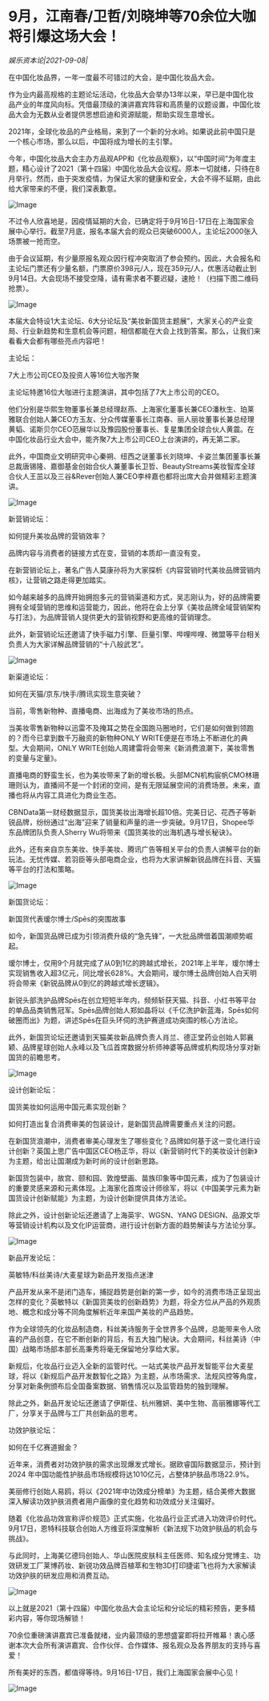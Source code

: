 # 9月，江南春/卫哲/刘晓坤等70余位大咖将引爆这场大会！

*娱乐资本论|2021-09-08|*

在中国化妆品界，一年一度最不可错过的大会，是中国化妆品大会。

作为业内最高规格的主题论坛活动，化妆品大会举办13年以来，早已是中国化妆品产业的年度风向标。凭借最顶级的演讲嘉宾阵容和高质量的议题设置，中国化妆品大会为无数从业者提供思想启迪和资源赋能，帮助实现生意增长。

2021年，全球化妆品的产业格局，来到了一个新的分水岭。如果说此前中国只是一个核心市场，那么以后，中国将成为增长的主引擎。

今年，中国化妆品大会主办方品观APP和《化妆品观察》，以“中国时间”为年度主题，精心设计了2021（第十四届）中国化妆品大会议程。原本一切就绪，只待在8月举行。然而，由于突发疫情，为保证大家的健康和安全，大会不得不延期，由此给大家带来的不便，我们深表歉意。

![Image](http://static.ylzbl.com/uploads/ueditor/php/upload/image/20210908/1631075158615734.jpeg)

不过令人欣喜地是，因疫情延期的大会，已确定将于9月16日-17日在上海国家会展中心举行。截至7月底，报名本届大会的观众已突破6000人，主论坛2000张入场票被一抢而空。

由于会议延期，有少量原报名观众因行程冲突取消了参会预约。因此，大会报名和主论坛门票还有少量名额，门票原价398元/人，现在359元/人，优惠活动截止到9月14日。大会现场不接受空降，请有需求者不要迟疑，速抢！（扫描下图二维码抢票）。

![Image](http://static.ylzbl.com/uploads/ueditor/php/upload/image/20210908/1631075169454634.jpeg)

本届大会特设1大主论坛、6大分论坛及“美妆新国货主题展”，大家关心的产业变局、行业新趋势和生意机会等问题，相信都能在大会上找到答案。那么，让我们来看看大会都有哪些亮点内容吧！

主论坛：

7大上市公司CEO及投资人等16位大咖齐聚

主论坛特邀16位大咖进行主题演讲，其中包括了7大上市公司的CEO。

他们分别是华熙生物董事长兼总经理赵燕、上海家化董事长兼CEO潘秋生、珀莱雅联合创始人兼CEO方玉友、分众传媒董事长江南春、丽人丽妆董事长兼总经理黄韬、诺斯贝尔CEO范展华以及豫园股份董事长、复星集团全球合伙人黄震。在中国化妆品行业大会中，能齐聚7大上市公司CEO上台演讲的，再无第二家。

此外，中国商业文明研究中心秦朔、纽西之谜董事长刘晓坤、卡姿兰集团董事长兼总裁唐锡隆、嘉御基金创始合伙人兼董事长卫哲、BeautyStreams美妆智库全球合伙人王茁以及三谷&Rever创始人兼CEO李梓嘉也都将出席大会并做精彩主题演讲。

![Image](http://static.ylzbl.com/uploads/ueditor/php/upload/image/20210908/1631075175222215.jpeg)

新营销论坛：

如何提升美妆品牌的营销效率？

品牌内容与消费者的链接方式在变，营销的本质却一直没有变。

在新营销论坛上，著名广告人莫康孙将为大家探析《内容营销时代美妆品牌营销内核》，让营销之路走得更加踏实。

如今越来越多的品牌开始拥抱多元的营销渠道和方式，吴志刚认为，好的品牌需要拥有全域营销的思维和运营能力，因此，他将在会上分享《美妆品牌全域营销架构与打法》，为品牌营销人提供更大的营销视野和更高维的营销理念。

此外，新营销论坛还邀请了快手磁力引擎、巨量引擎、哔哩哔哩、微盟等平台相关负责人为大家详解品牌营销的“十八般武艺”。

![Image](http://static.ylzbl.com/uploads/ueditor/php/upload/image/20210908/1631075190564203.jpeg)

新渠道论坛：

如何在天猫/京东/快手/腾讯实现生意突破？

当前，零售新物种、直播电商、出海成为了美妆市场的热点。

当美妆零售新物种以迅雷不及掩耳之势在全国跑马圈地时，它们是如何做到领跑的？而今已拿到数千万融资的新物种ONLY WRITE便是在市场上不断进化的典型。大会期间，ONLY WRITE创始人周建雷将会带来《新消费浪潮下，美妆零售的变量与定量》。

直播电商的野蛮生长，也为美妆带来了新的增长极。头部MCN机构宸帆CMO林珊珊则认为，直播间不是一个封闭的空间，是有无限延展空间的消费场景。未来，直播也将从内容工具进化为商业生态。

CBNData第一财经数据显示，国货美妆出海增长超10倍。完美日记、花西子等新锐品牌，纷纷通过“出海”迎来了销量和声量的进一步突破。9月17日，Shopee华东品牌团队负责人Sherry Wu将带来《国货美妆的出海机遇与增长秘诀》。

此外，还有来自京东美妆、快手美妆、腾讯广告等相关平台的负责人讲解平台的新玩法。无忧传媒、若羽臣等头部电商企业，也将为大家讲解新锐品牌在抖音、天猫等平台的打法和策略。

![Image](http://static.ylzbl.com/uploads/ueditor/php/upload/image/20210908/1631075202171255.jpeg)

新国货论坛：

新国货代表瑷尔博士/Spēs的突围故事

如今，新国货品牌已成为引领消费升级的“急先锋”，一大批品牌借着国潮顺势崛起。

瑷尔博士，仅用9个月就完成了从0到1亿的跨越式增长，2021年上半年，瑷尔博士实现销售收入超3亿元，同比增长628%。大会期间，瑷尔博士品牌创始人白天明将会带来《新锐品牌从0到亿的跨越式增长逻辑》。

新锐头部洗护品牌Spēs在创立短短半年内，频频斩获天猫、抖音、小红书等平台的单品品类销售冠军。Spēs品牌创始人郑如晶将以《千亿洗护新蓝海，Spēs如何破圈而出》为题，讲述Spēs在巨头环伺的洗护赛道成功突围的核心方法论。

此外，新国货论坛还邀请到天猫美妆新品牌负责人肖兰、德正堂药业创始人郭襄颖、品牌星球创始人永峰以及飞瓜首席数据分析师神婆等品牌或机构现场分享对新国货的前瞻思考。

![Image](http://static.ylzbl.com/uploads/ueditor/php/upload/image/20210908/1631075212502614.jpeg)

设计创新论坛：

国货美妆如何运用中国元素实现创新？

如何打造出复合消费审美的包装设计，是新国货品牌需要重点关注的问题。

在新国货浪潮中，消费者审美心理发生了哪些变化？品牌如何基于这一变化进行设计创新？英国上思广告中国区CEO杨正华，将以《新营销时代下的美妆设计创新》为主题，给出让国潮成为新时尚的设计创新思路。

新国货包装中，故宫、颐和园、敦煌壁画、苗族印象等中国元素，成为了包装设计的重要灵感来源和元素体现。上海家化首席设计师徐军，将以《中国美学元素为新国货设计创新赋能》为主题，为设计创新提供具体方法论。

除此之外，设计创新论坛还邀请了上海英宇、WGSN、YANG DESIGN、品源文华等营销设计机构以及文化IP运营商，进行设计创新方面的趋势解读与方法论分享。

![Image](http://static.ylzbl.com/uploads/ueditor/php/upload/image/20210908/1631075276553220.jpeg)

新品开发论坛：

英敏特/科丝美诗/大麦星球为新品开发指点迷津

产品开发从来不是闭门造车，捕捉趋势是创新的第一步，如今的消费市场正呈现出怎样的变化？英敏特以《新国货美妆的创新趋势》为题，将全方位从产品的外观质地、概念和成分等不同角度解析近年来国产美妆的产品趋势。

作为全球领先的化妆品制造商，科丝美诗服务于全世界多个品牌，总能带来令人欣喜的产品创意，在它不断创新的背后，有五大独门秘诀。大会期间，科丝美诗（中国）战略市场部本部长高秉秀将毫无保留地分享给大家。

新规后，化妆品行业迈入全新的监管时代。一站式美妆产品开发智能平台大麦星球，将以《新规后产品开发数智化之路》为主题，从市场需求、法规风控等角度，分享对新条例颁布后全国备案数据、销售情况以及监管趋势的独到理解。

除此之外，新品开发论坛还邀请了伊斯佳、杭州雅妍、美中生物、高丽雅娜等代工厂，分享关于品牌与工厂共创新品的思考。

功效护肤论坛：

如何在千亿赛道掘金？

近年来，消费者对功效护肤的需求出现爆发式增长。据欧睿国际数据显示，预计到2024 年中国功能性护肤品市场规模将达1010亿元，占整体护肤品市场22.9%。

美丽修行创始人易鸥，将以《2021年中功效成分榜单》为主题，结合美修大数据深入解读功效护肤消费者用户画像的变化趋势和功效成分关注偏好。

随着《化妆品功效宣称评价规范》正式实施，化妆品行业正式进入功效评价时代。9月17日，恩特科技联合创始人方维亚将深度解析《新法规下功效护肤品的机会与挑战》。

与此同时，上海美亿德玛创始人、华山医院皮肤科主任医师、知名成分党博主、功效研发工厂莱博药妆、新锐功效品牌百植萃和生物3D打印捷诺飞也将为大家解读功效护肤的研发应用和消费互动。

![Image](http://static.ylzbl.com/uploads/ueditor/php/upload/image/20210908/1631075339557426.jpeg)

以上就是2021（第十四届）中国化妆品大会主论坛和分论坛的精彩预告，更多精彩内容，等你现场解锁！

70余位重磅演讲嘉宾已准备就绪，业内最顶级的思想盛宴即将拉开帷幕！衷心感谢本次大会所有演讲嘉宾、合作伙伴、合作媒体、报名观众及各界朋友的支持与喜爱！

所有美好的东西，都值得等待。9月16日-17日，我们上海国家会展中心见！

![Image](http://static.ylzbl.com/uploads/ueditor/php/upload/image/20210908/1631075346915176.jpeg)

